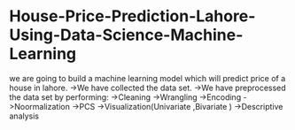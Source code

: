 # House-Price-Prediction-Lahore-Using-Data-Science-Machine-Learning

we are going to build a machine learning model which will predict price of a house in lahore.
->We have collected the data set.
->We have preprocessed the data set by performing:
->Cleaning
->Wrangling
->Encoding
->Noormalization
->PCS
->Visualization(Univariate ,Bivariate )
->Descriptive analysis
